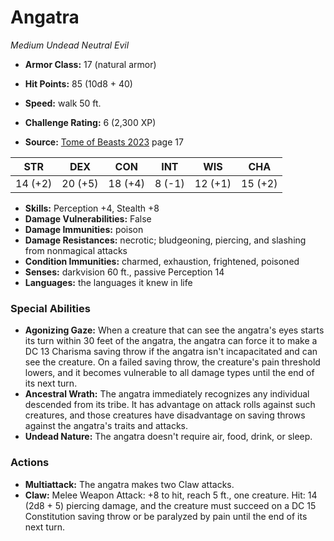 # Angatra

*Medium* *Undead* *Neutral Evil*

- **Armor Class:** 17 (natural armor)
- **Hit Points:** 85 (10d8 + 40)
- **Speed:** walk 50 ft.

- **Challenge Rating:** 6 (2,300 XP)
- **Source:** [Tome of Beasts 2023](https://koboldpress.com/kpstore/product/tome-of-beasts-1-2023-edition/) page 17

| STR | DEX | CON | INT | WIS | CHA |
| --- | --- | --- | --- | --- | --- |
| 14 (+2) | 20 (+5) | 18 (+4) | 8 (-1) | 12 (+1) | 15 (+2) |

- **Skills:** Perception +4, Stealth +8
- **Damage Vulnerabilities:** False
- **Damage Immunities:** poison
- **Damage Resistances:** necrotic; bludgeoning, piercing, and slashing from nonmagical attacks
- **Condition Immunities:** charmed, exhaustion, frightened, poisoned
- **Senses:** darkvision 60 ft., passive Perception 14
- **Languages:** the languages it knew in life

### Special Abilities

- **Agonizing Gaze:** When a creature that can see the angatra's eyes starts its turn within 30 feet of the angatra, the angatra can force it to make a DC 13 Charisma saving throw if the angatra isn't incapacitated and can see the creature. On a failed saving throw, the creature's pain threshold lowers, and it becomes vulnerable to all damage types until the end of its next turn.
- **Ancestral Wrath:** The angatra immediately recognizes any individual descended from its tribe. It has advantage on attack rolls against such creatures, and those creatures have disadvantage on saving throws against the angatra's traits and attacks.
- **Undead Nature:** The angatra doesn't require air, food, drink, or sleep.

### Actions

- **Multiattack:** The angatra makes two Claw attacks.
- **Claw:** Melee Weapon Attack: +8 to hit, reach 5 ft., one creature. Hit: 14 (2d8 + 5) piercing damage, and the creature must succeed on a DC 15 Constitution saving throw or be paralyzed by pain until the end of its next turn.
